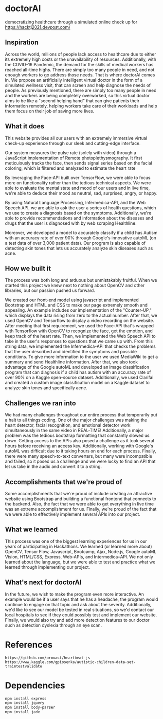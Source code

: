 # doctorAI
democratizing healthcare through a simulated online check up for https://hacktj2021.devpost.com/
## Inspiration
Across the world, millions of people lack access to healthcare due to either its extremely high costs or the unavailability of resources. Additionally, with the COVID-19 Pandemic, the demand for the skills of medical workers has reached all-time highs. There are simply too many people in need, and not enough workers to go address those needs. That is where doctorAI comes in. We propose an artificially intelligent virtual doctor in the form of a simulated wellness visit, that can screen and help diagnose the needs of people. As previously mentioned, there are simply too many people in need and the workers are being completely overworked, so this virtual doctor aims to be like a "second helping hand" that can give patients their information remotely, helping workers take care of their workloads and help them focus on their job of saving more lives. 

## What it does
This website provides all our users with an extremely immersive virtual check-up experience through our sleek and cutting-edge interface. 

Our system measures the pulse rate (solely with video) through a JavaScript implementation of Remote photoplethysmography. It first meticulously tracks the face, then sends signal series based on the facial coloring, which is filtered and analyzed to estimate the heart rate 

By leveraging the Face-API built over TensorFlow, we were able to focus more on functionality rather than the tedious technical aspects. We were able to evaluate the mental state and mood of our users and in live time, we're able to deduce their mood as neutral, sad, surprised, angry, or happy. 

By using Natural Language Processing, Infermedica-API, and the Web Speech API, we are able to ask the user a series of health questions, which we use to create a diagnosis based on the symptoms. Additionally, we're able to provide recommendations and information about the diseases and drugs that the user is diagnosed with by web scraping Healthline. 

Moreover, we developed a model to accurately classify if a child has Autism with an accuracy rate of over 90% through Google's innovative autoML (on a test data of over 3,000 patient data). Our program is also capable of detecting skin tones that lets us accurately analyze skin diseases such as acne. 

## How we built it

The process was both long and arduous but unmistakably fruitful. When we started this project we knew next to nothing about OpenCV and other libraries, but our passion pushed us forward. 

We created our front-end model using javascript and implemented Bootstrap and HTML and CSS to make our page extremely smooth and appealing. An example includes our implementation of the "Counter-UP," which displays the data rising from zero to the actual number. After that, we used OpenCV and Tensorflow to display a video recording on the website. After meeting that first requirement, we used the Face-API that's wrapped with Tensorflow with OpenCV to recognize the face, get the emotion, and keep track of the heart rate. Then, we implemented the Web Speech API to take in the user's responses to questions that we came up with. From this string data, we implemented the  Infermedica-API that checks the problems that the user described and identified the symptoms and possible conditions. To give more information to the user we used MediaWiki to get a summary and send Healthline information. After that, we also took advantage of the Google autoML and developed an image classification program that can diagnosis if a child has autism with an accuracy rate of over 90% on a Kaggle open-source dataset. Additionally, we used Clarifai and created a custom image classification model on a Kaggle dataset to analyze skin tones and specifically acne. 


## Challenges we ran into

We had many challenges throughout our entire process that temporarily put a halt to all things coding. One of the major challenges was making the heart detector, facial recognition, and emotional detector work simultaneously in the same video in REAL-TIME! Additionally, a major problem was the tedious bootstrap formatting that constantly slowed us down. Getting access to the APIs also posed a challenge as it took several hours before receiving an access key. Additionally, working with Google's autoML was difficult due to it taking hours on end for each process. Finally, there were many speech-to-text converters, but many were incompatible and failed, so it posed us a challenge and we were lucky to find an API that let us take in the audio and convert it to a string. 

## Accomplishments that we're proud of

Some accomplishments that we're proud of include creating an attractive website using Bootstrap and building a functional frontend that connects to the backend. Also, the fact that we were able to get everything in live time was an extreme accomplishment for us. Finally, we're proud of the fact that we were able to effectively implement several APIs into our project. 

## What we learned

This process was one of the biggest learning experiences for us in our years of participating in Hackathons. We learned (or learned more about) OpenCV, Tensor Flow, Javascript, Bootcamp, Ajax, Node.js, Google autoML Vision, HTML/CSS, Express, Web-APIs, and Intermedica–API. We not only learned about the language, but we were able to test and practice what we learned through implementing our project. 

## What's next for doctorAI

In the future, we wish to make the program even more interactive. An example would be if a user says that he has a headache, the program would continue to engage on that topic and ask about the severity. Additionally, we'd like to see our model be tested in real situations, so we'd contact our local hospitals to see if they could possibly test and implement our website. Finally, we would also try and add more detection features to our doctor such as detection dyslexia through an eye scan. 
# References  

```
https://github.com/prouast/heartbeat-js 
https://www.kaggle.com/gpiosenka/autistic-children-data-set-traintestvalidate 
```

# Dependencies
```bash
npm install express
npm install jquery
npm install body-parser
npm install jade
```
